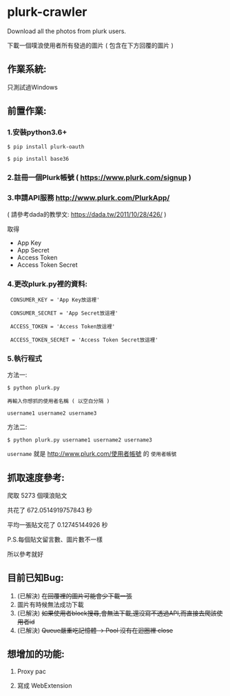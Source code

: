 plurk-crawler
=========================================================
Download all the photos from plurk users.

下載一個噗浪使用者所有發過的圖片 ( 包含在下方回覆的圖片 )


作業系統:
---
只測試過Windows

前置作業:
---

### 1.安裝python3.6+

   `$ pip install plurk-oauth `
 
   `$ pip install base36 `

### 2.註冊一個Plurk帳號 ( https://www.plurk.com/signup )

### 3.申請API服務 http://www.plurk.com/PlurkApp/ 

  ( 請參考dada的教學文: https://dada.tw/2011/10/28/426/ )

  取得

+   App Key
+   App Secret 
+   Access Token  
+   Access Token Secret
    

### 4.更改plurk.py裡的資料:

     CONSUMER_KEY = 'App Key放這裡'

     CONSUMER_SECRET = 'App Secret放這裡'

     ACCESS_TOKEN = 'Access Token放這裡'

     ACCESS_TOKEN_SECRET = 'Access Token Secret放這裡'

### 5.執行程式

方法一:

    $ python plurk.py

    再輸入你想抓的使用者名稱 ( 以空白分隔 )

    username1 username2 username3

方法二:

    $ python plurk.py username1 username2 username3

`username` 就是 http://www.plurk.com/使用者帳號 的 `使用者帳號`

抓取速度參考:
---

爬取 5273 個噗浪貼文

共花了 672.0514919757843 秒

平均一張貼文花了 0.12745144926 秒

P.S.每個貼文留言數、圖片數不一樣

所以參考就好

目前已知Bug:
---
1. (已解決) ~~在回覆裡的圖片可能會少下載一張~~
2. 圖片有時候無法成功下載
3. (已解決) ~~如果使用者block搜尋,會無法下載,還沒寫不透過API,而直接去爬該使用者id~~
4. (已解決) ~~Queue嚴重吃記憶體 -> Pool 沒有在迴圈裡 close~~

想增加的功能:
---

1. Proxy pac

2. 寫成 WebExtension
